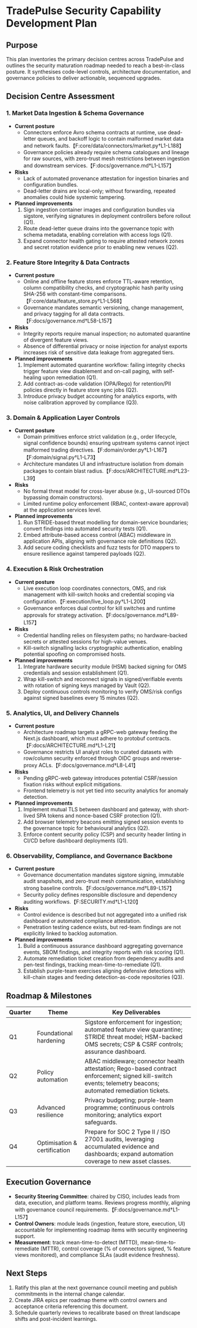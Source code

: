 # TradePulse Security Capability Development Plan

## Purpose
This plan inventories the primary decision centres across TradePulse and outlines the security maturation roadmap needed to reach a best-in-class posture. It synthesises code-level controls, architecture documentation, and governance policies to deliver actionable, sequenced upgrades.

## Decision Centre Assessment

### 1. Market Data Ingestion & Schema Governance
- **Current posture**
  - Connectors enforce Avro schema contracts at runtime, use dead-letter queues, and backoff logic to contain malformed market data and network faults.【F:core/data/connectors/market.py†L1-L188】
  - Governance policies already require schema catalogues and lineage for raw sources, with zero-trust mesh restrictions between ingestion and downstream services.【F:docs/governance.md†L1-L157】
- **Risks**
  - Lack of automated provenance attestation for ingestion binaries and configuration bundles.
  - Dead-letter drains are local-only; without forwarding, repeated anomalies could hide systemic tampering.
- **Planned improvements**
  1. Sign ingestion container images and configuration bundles via sigstore, verifying signatures in deployment controllers before rollout (Q1).
  2. Route dead-letter queue drains into the governance topic with schema metadata, enabling correlation with access logs (Q1).
  3. Expand connector health gating to require attested network zones and secret rotation evidence prior to enabling new venues (Q2).

### 2. Feature Store Integrity & Data Contracts
- **Current posture**
  - Online and offline feature stores enforce TTL-aware retention, column compatibility checks, and cryptographic hash parity using SHA-256 with constant-time comparisons.【F:core/data/feature_store.py†L1-L568】
  - Governance mandates semantic versioning, change management, and privacy tagging for all data contracts.【F:docs/governance.md†L58-L157】
- **Risks**
  - Integrity reports require manual inspection; no automated quarantine of divergent feature views.
  - Absence of differential privacy or noise injection for analyst exports increases risk of sensitive data leakage from aggregated tiers.
- **Planned improvements**
  1. Implement automated quarantine workflow: failing integrity checks trigger feature view disablement and on-call paging, with self-healing upon remediation (Q1).
  2. Add contract-as-code validation (OPA/Rego) for retention/PII policies directly in feature store sync jobs (Q2).
  3. Introduce privacy budget accounting for analytics exports, with noise calibration approved by compliance (Q3).

### 3. Domain & Application Layer Controls
- **Current posture**
  - Domain primitives enforce strict validation (e.g., order lifecycle, signal confidence bounds) ensuring upstream systems cannot inject malformed trading directives.【F:domain/order.py†L1-L167】【F:domain/signal.py†L1-L73】
  - Architecture mandates UI and infrastructure isolation from domain packages to contain blast radius.【F:docs/ARCHITECTURE.md†L23-L39】
- **Risks**
  - No formal threat model for cross-layer abuse (e.g., UI-sourced DTOs bypassing domain constructors).
  - Limited runtime policy enforcement (RBAC, context-aware approval) at the application services level.
- **Planned improvements**
  1. Run STRIDE-based threat modelling for domain-service boundaries; convert findings into automated security tests (Q1).
  2. Embed attribute-based access control (ABAC) middleware in application APIs, aligning with governance role definitions (Q2).
  3. Add secure coding checklists and fuzz tests for DTO mappers to ensure resilience against tampered payloads (Q2).

### 4. Execution & Risk Orchestration
- **Current posture**
  - Live execution loop coordinates connectors, OMS, and risk management with kill-switch hooks and credential scoping via configuration.【F:execution/live_loop.py†L1-L200】
  - Governance enforces dual control for kill switches and runtime approvals for strategy activation.【F:docs/governance.md†L89-L157】
- **Risks**
  - Credential handling relies on filesystem paths; no hardware-backed secrets or attested sessions for high-value venues.
  - Kill-switch signalling lacks cryptographic authentication, enabling potential spoofing on compromised hosts.
- **Planned improvements**
  1. Integrate hardware security module (HSM) backed signing for OMS credentials and session establishment (Q1).
  2. Wrap kill-switch and reconnect signals in signed/verifiable events with rotation of signing keys managed by Vault (Q2).
  3. Deploy continuous controls monitoring to verify OMS/risk configs against signed baselines every 15 minutes (Q2).

### 5. Analytics, UI, and Delivery Channels
- **Current posture**
  - Architecture roadmap targets a gRPC-web gateway feeding the Next.js dashboard, which must adhere to protobuf contracts.【F:docs/ARCHITECTURE.md†L1-L21】
  - Governance restricts UI analyst roles to curated datasets with row/column security enforced through OIDC groups and reverse-proxy ACLs.【F:docs/governance.md†L8-L41】
- **Risks**
  - Pending gRPC-web gateway introduces potential CSRF/session fixation risks without explicit mitigations.
  - Frontend telemetry is not yet tied into security analytics for anomaly detection.
- **Planned improvements**
  1. Implement mutual TLS between dashboard and gateway, with short-lived SPA tokens and nonce-based CSRF protection (Q1).
  2. Add browser telemetry beacons emitting signed session events to the governance topic for behavioural analytics (Q2).
  3. Enforce content security policy (CSP) and security header linting in CI/CD before dashboard deployments (Q1).

### 6. Observability, Compliance, and Governance Backbone
- **Current posture**
  - Governance documentation mandates sigstore signing, immutable audit snapshots, and zero-trust mesh communication, establishing strong baseline controls.【F:docs/governance.md†L89-L157】
  - Security policy defines responsible disclosure and dependency auditing workflows.【F:SECURITY.md†L1-L120】
- **Risks**
  - Control evidence is described but not aggregated into a unified risk dashboard or automated compliance attestation.
  - Penetration testing cadence exists, but red-team findings are not explicitly linked to backlog automation.
- **Planned improvements**
  1. Build a continuous assurance dashboard aggregating governance events, SBOM findings, and integrity reports with risk scoring (Q1).
  2. Automate remediation ticket creation from dependency audits and pen-test findings, tracking mean-time-to-remediate (Q1).
  3. Establish purple-team exercises aligning defensive detections with kill-chain stages and feeding detection-as-code repositories (Q3).

## Roadmap & Milestones
| Quarter | Theme | Key Deliverables |
| --- | --- | --- |
| Q1 | Foundational hardening | Sigstore enforcement for ingestion; automated feature view quarantine; STRIDE threat model; HSM-backed OMS secrets; CSP & CSRF controls; assurance dashboard. |
| Q2 | Policy automation | ABAC middleware; connector health attestation; Rego-based contract enforcement; signed kill-switch events; telemetry beacons; automated remediation tickets. |
| Q3 | Advanced resilience | Privacy budgeting; purple-team programme; continuous controls monitoring; analytics export safeguards. |
| Q4 | Optimisation & certification | Prepare for SOC 2 Type II / ISO 27001 audits, leveraging accumulated evidence and dashboards; expand automation coverage to new asset classes. |

## Execution Governance
- **Security Steering Committee**: chaired by CISO, includes leads from data, execution, and platform teams. Reviews progress monthly, aligning with governance council requirements.【F:docs/governance.md†L1-L157】
- **Control Owners**: module leads (ingestion, feature store, execution, UI) accountable for implementing roadmap items with security engineering support.
- **Measurement**: track mean-time-to-detect (MTTD), mean-time-to-remediate (MTTR), control coverage (% of connectors signed, % feature views monitored), and compliance SLAs (audit evidence freshness).

## Next Steps
1. Ratify this plan at the next governance council meeting and publish commitments in the internal change calendar.
2. Create JIRA epics per roadmap theme with control owners and acceptance criteria referencing this document.
3. Schedule quarterly reviews to recalibrate based on threat landscape shifts and post-incident learnings.

